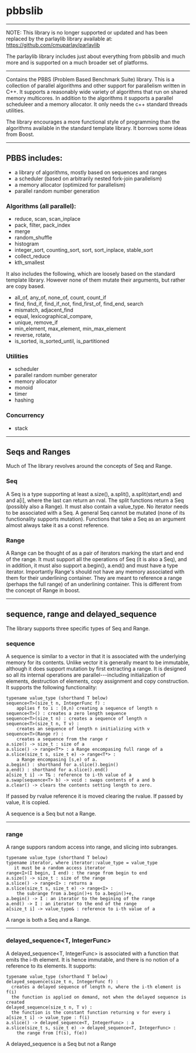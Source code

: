 # pbbslib

*******************
NOTE: This library is no longer supported or updated and has been replaced by the parlaylib library
available at:  https://github.com/cmuparlay/parlaylib

The parlaylib library includes just about everything from pbbslib and
much more and is supported on a much broader set of platforms.

*************

Contains the PBBS (Problem Based Benchmark Suite) library.  This is a
collection of parallel algorithms and other support for parallelism
written in C++.  It supports a reasonably wide variety of algorithms
that run on shared memory multicores.  In addition to the algorithms
it supports a parallel scheduleer and a memory allocator.  It only
needs the c++ standard threads utilities.

The library encourages a more functional style of programming than the
algorithms available in the standard template library.  It borrows
some ideas from Boost.

******************************************************

## PBBS includes:
  - a library of algorithms, mostly based on sequences and ranges
  - a scheduler (based on arbitrarily nested fork-join parallelism)
  - a memory allocator (optimized for parallelism)
  - parallel random number generation

### Algorithms (all parallel):

  - reduce, scan, scan_inplace
  - pack, filter, pack_index
  - merge
  - random_shuffle
  - histogram
  - integer_sort, counting_sort, sort, sort_inplace, stable_sort
  - collect_reduce
  - kth_smallest

It also includes the following, which are loosely based on the standard
template library.   However none of them mutate
their arguments, but rather are copy based.

  - all_of, any_of, none_of, count, count_if
  - find, find_if, find_if_not, find_first_of, find_end, search
  - mismatch, adjacent_find
  - equal, lexicographical_compare,
  - unique, remove_if
  - min_element, max_element, min_max_element
  - reverse, rotate,
  - is_sorted, is_sorted_until, is_partitioned
  
### Utilities
  - scheduler
  - parallel random number generator
  - memory allocator
  - monoid
  - timer
  - hashing
  
### Concurrency
  - stack
  
******************************************************

## Seqs and Ranges

Much of The library revolves around the concepts of Seq and Range.

###  Seq

A Seq is a type supporting at least a.size(), a.split(),
a.split(start,end) and and a[i], where the last can return an rval.
The split functions return a Seq (possibly also a Range).  It must
also contain a value_type.  No iterator needs to be associated with a
Seq.  A general Seq cannot be mutated (none of its functionality
supports mutation).  Functions that take a Seq as an argument almost
always take it as a const reference.

### Range
A Range can be thought of as a pair of iterators marking the start and
end of the range.  It must support all the operations of Seq (it is
also a Seq), and in addition, it must also support a.begin(), a.end()
and must have a type iterator.  Importantly Range's should not have
any memory associated with them for their underlining container.  They
are meant to reference a range (perhaps the full range) of an
underlining container.  This is different from the concept of Range in
boost.

******************************************************

## sequence, range and delayed_sequence

The library supports three specific types of Seq and Range.

### sequence<T>

A sequence<T> is similar to a vector<T> in that it is associated with
the underlying memory for its contents.  Unlike vector<T> it is
generally meant to be immutable, although it does support mutation by
first extracting a range.  It is designed so all its internal
operations are parallel---including initialization of elements,
destruction of elements, copy assignment and copy construction.  It
supports the following functionality:
    
    typename value_type (shorthand T below)
    sequence<T>(size_t n, IntegerFunc f) :
        applies f to i : [0,n) creating a sequence of length n
    sequence<T>() : creates a zero length sequence
    sequence<T>(size_t n) : creates a sequence of length n
    sequence<T>(size_t n, T v) :
        creates an sequence of length n initializing with v
    sequence<T>(Range r) :
        creates a sequence from the range r
    a.size() -> size_t : size of a
    a.slice() -> range<T*> : a Range encompasing full range of a
    a.slice(size_t s, size_t e) -> range<T*> :
        a Range encompasing [s,e) of a.
    a.begin() : shorthand for a.slice().begin()
    a.end() : shorthand for a.slice().end()
    a[size_t i] -> T& : reference to i-th value of a
    a.swap(sequence<T> b) -> void : swaps contents of a and b
    a.clear() -> clears the contents setting length to zero.    

If passed by rvalue reference it is moved clearing the rvalue.  If
passed by value, it is copied.   

A sequence is a Seq but not a Range.

******************************************************

### range<Iterator>

A range<Iterator> suppors random access into range, and slicing into
subranges.   
    
    typename value_type (shorthand T below)
    typename iterator, where iterator::value_type = value_type
       it must be a random access iterator
    range<I>(I begin, I end) : the range from begin to end
    a.size() -> size_t : size of the range
    a.slice() -> range<I> : returns a 
    a.slice(size_t s, size_t e) -> range<I> :
        the subrange from a.begin()+s to a.begin()+e, 
    a.begin() -> I : an iterator to the begining of the range
    a.end() -> I : an iterator to the end of the range
    a[size_t i] -> value_type& : reference to i-th value of a

A range<Iterator> is both a Seq and a Range.  

******************************************************

### delayed_sequence<T, IntegerFunc>

A delayed_sequence<T, IntegerFunc> is associated with a function that
emits the i-th element.  It is hence immutable, and there is no
notion of a reference to its elements.  It supports:

    typename value_type (shorthand T below)
    delayed_sequence(size_t n, IntegerFunc f) :
      creates a delayed sequence of length n, where the i-th element is f(i)
      the function is applied on demand, not when the delayed sequence is created
    delayed_sequence(size_t n, T v) :
      the function is the constant function returning v for every i
    a[size_t i] -> value_type : f(i)
    a.slice() -> delayed_sequence<T, IntegerFunc> : a
    a.slice(size_t s, size_t e) -> delayed_sequence<T, IntegerFunc> :
        the range from [f(s), f(e))

A delayed_sequence is a Seq but not a Range

 
